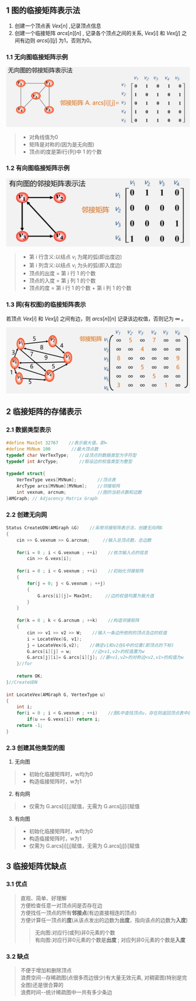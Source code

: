 ## 1 图的临接矩阵表示法
1. 创建一个顶点表 $Vex[n]$ ,记录顶点信息  
2. 创建一个临接矩阵 $arcs[n][n]$ , 记录各个顶点之间的关系, $Vex[i]$ 和 $Vex[j]$ 之间有边则 $arcs[i][j]$ 为1，否则为0。

### 1.1 无向图临接矩阵示例
<div><img src = "./images/无向图临接矩阵示例.png"></div>

>- 对角线值为0  
>- 矩阵是对称的(因为是无向图)  
>- 顶点i的度是第i行(列)中 1 的个数

### 1.2 有向图临接矩阵示例
<div><img src = "./images/有向图临接矩阵示例.png"></div>

>- 第 i 行含义:以结点 $v_i$ 为尾的弧(即出度边)  
>- 第 i 列含义:以结点 $v_i$ 为头的弧(即入度边)  
>- 顶点的出度 = 第 i 行 1 的个数  
>- 顶点的入度 = 第 j 列 1 的个数  
>- 顶点的度 = 第 i 行 1 的个数 + 第 i 列 1 的个数

### 1.3 网(有权图)的临接矩阵表示
 若顶点 $Vex[i]$ 和 $Vex[j]$ 之间有边，则 $arcs[n][n]$ 记录该边权值，否则记为 $\infty$ 。  
 <div><img src = "./images/网的临接矩阵示例.png"></div>

## 2 临接矩阵的存储表示
### 2.1 数据类型表示 
```cpp
#define MaxInt 32767    //表示极大值，即∞
#define MVNum 100        //最大顶点数
typedef char VerTexType;    //设顶点的数据类型为字符型
typedef int ArcType;        //假设边的权值类型为整型

typedef struct{
    VerTexType vexs[MVNum];        //顶点表
    ArcType arcs[MVNum][MVNum];    //邻接矩阵
    int vexnum, arcnum;            //图的当前点数和边数
}AMGraph; // Adjacency Matrix Graph
```
### 2.2 创建无向网
```cpp
Status CreateUDN(AMGraph &G)    //采用邻接矩阵表示法，创建无向网G
{
    cin >> G.vexnum >> G.arcnum;     //输入总顶点数，总边数

    for(i = 0 ; i < G.vexnum ; ++i)    //依次输入点的信息
        cin >> G.vexs[i];

    for(i = 0 ; i < G.vexnum ; ++i)    //初始化邻接矩阵
    {
        for(j = 0; j < G.vexnum ; ++j)
        {
            G.arcs[i][j]= MaxInt;     //边的权值均置为极大值
        }
    }

    for(k = 0 ; k < G.arcnum ; ++k)    //构造邻接矩阵
    {
        cin >> v1 >> v2 >> W;    //输入一条边所依附的顶点及边的权值
        i = LocateVex(G, v1);
        j = LocateVex(G,v2);    //确定v1和v2在G中的位置(即顶点的下标)
        G.arcs[i][j] = w;        //边<v1,v2>的权值置为w
        G.arcs[j][i]= G.arcs[i][j]; //置<v1,v2>的对称边<v2,v1>的权值为w
    }//for

    return OK;
}//CreateUDN

int LocateVex(AMGraph G, VertexType u)
{
    int i;
    for(i = 0 ; i < G.vexnum ; ++i)    //图G中查找顶点u，存在则返回顶点表中的下标;否则返回-1
        if(u == G.vexs[i]) return i;
    return -1;
}
```
### 2.3 创建其他类型的图
1. 无向图  
>- 初始化临接矩阵时，w均为0
>- 构造临接矩阵时，w为1

2. 有向网  
>- 仅需为 G.arcs[i][j]赋值，无需为 G.arcs[j][i]赋值

3. 有向图  
>- 初始化临接矩阵时，w均为0  
>- 构造临接矩阵时，w为1  
>- 仅需为 G.arcs[i][j]赋值，无需为 G.arcs[j][i]赋值

## 3 临接矩阵优缺点
### 3.1 优点
>直观、简单、好理解  
>方便检查任意一对顶点间是否存在边  
>方便找任一顶点的所有**邻接点**(有边直接相连的顶点)  
>方便计算任一顶点的**度**(从该点发出的边数为**出度**，指向该点的边数为**入度**)  
>>无向图:对应行(或列)非0元素的个数  
>>有向图:对应行非0元素的个数是**出度** ; 对应列非0元素的个数是**入度**

### 3.2 缺点
>不便于增加和删除顶点  
>浪费空间--存稀疏图(点很多而边很少)有大量无效元素, 对稠密图(特别是完全图)还是很合算的  
>浪费时间--统计稀疏图中一共有多少条边  
